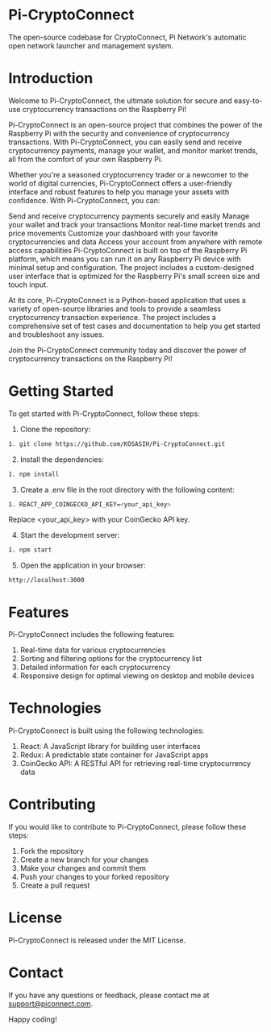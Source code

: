 # Pi-CryptoConnect

The open-source codebase for CryptoConnect, Pi Network's automatic open network launcher and management system.

# Introduction

Welcome to Pi-CryptoConnect, the ultimate solution for secure and easy-to-use cryptocurrency transactions on the Raspberry Pi!

Pi-CryptoConnect is an open-source project that combines the power of the Raspberry Pi with the security and convenience of cryptocurrency transactions. With Pi-CryptoConnect, you can easily send and receive cryptocurrency payments, manage your wallet, and monitor market trends, all from the comfort of your own Raspberry Pi.

Whether you're a seasoned cryptocurrency trader or a newcomer to the world of digital currencies, Pi-CryptoConnect offers a user-friendly interface and robust features to help you manage your assets with confidence. With Pi-CryptoConnect, you can:

Send and receive cryptocurrency payments securely and easily
Manage your wallet and track your transactions
Monitor real-time market trends and price movements
Customize your dashboard with your favorite cryptocurrencies and data
Access your account from anywhere with remote access capabilities
Pi-CryptoConnect is built on top of the Raspberry Pi platform, which means you can run it on any Raspberry Pi device with minimal setup and configuration. The project includes a custom-designed user interface that is optimized for the Raspberry Pi's small screen size and touch input.

At its core, Pi-CryptoConnect is a Python-based application that uses a variety of open-source libraries and tools to provide a seamless cryptocurrency transaction experience. The project includes a comprehensive set of test cases and documentation to help you get started and troubleshoot any issues.

Join the Pi-CryptoConnect community today and discover the power of cryptocurrency transactions on the Raspberry Pi!

# Getting Started

To get started with Pi-CryptoConnect, follow these steps:

1. Clone the repository:

```bash
1. git clone https://github.com/KOSASIH/Pi-CryptoConnect.git
```

2. Install the dependencies:

```bash
1. npm install
```

3. Create a .env file in the root directory with the following content:

```bash
1. REACT_APP_COINGECKO_API_KEY=<your_api_key>
```

Replace <your_api_key> with your CoinGecko API key.

4. Start the development server:

```bash
1. npm start
```

5. Open the application in your browser:

```
http://localhost:3000
```

# Features

Pi-CryptoConnect includes the following features:

1. Real-time data for various cryptocurrencies
2. Sorting and filtering options for the cryptocurrency list
3. Detailed information for each cryptocurrency
4. Responsive design for optimal viewing on desktop and mobile devices

# Technologies

Pi-CryptoConnect is built using the following technologies:

1. React: A JavaScript library for building user interfaces
2. Redux: A predictable state container for JavaScript apps
3. CoinGecko API: A RESTful API for retrieving real-time cryptocurrency data

# Contributing

If you would like to contribute to Pi-CryptoConnect, please follow these steps:

1. Fork the repository
2. Create a new branch for your changes
3. Make your changes and commit them
4. Push your changes to your forked repository
5. Create a pull request

# License

Pi-CryptoConnect is released under the MIT License.

# Contact

If you have any questions or feedback, please contact me at support@piconnect.com.

Happy coding!
